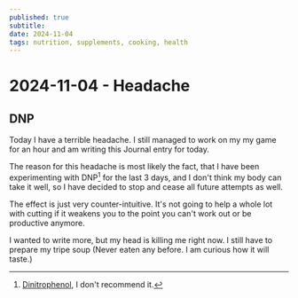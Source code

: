 ```yaml
---
published: true
subtitle: 
date: 2024-11-04
tags: nutrition, supplements, cooking, health
---
```


#  2024-11-04 - Headache

## DNP

Today I have a terrible headache.
I still managed to work on my my game for an hour and am writing this Journal entry for today.

The reason for this headache is most likely the fact, that I have been experimenting with DNP[^1] for the last 3 days, and I don't think my body can take it well, so I have decided to stop and cease all future attempts as well. 

[^1]: [Dinitrophenol](https://en.wikipedia.org/wiki/2,4-Dinitrophenol), I don't recommend it.

The effect is just very counter-intuitive. It's not going to help a whole lot with cutting if it weakens you to the point you can't work out or be productive anymore.

I wanted to write more, but my head is killing me right now. I still have to prepare my tripe soup (Never eaten any before. I am curious how it will taste.)